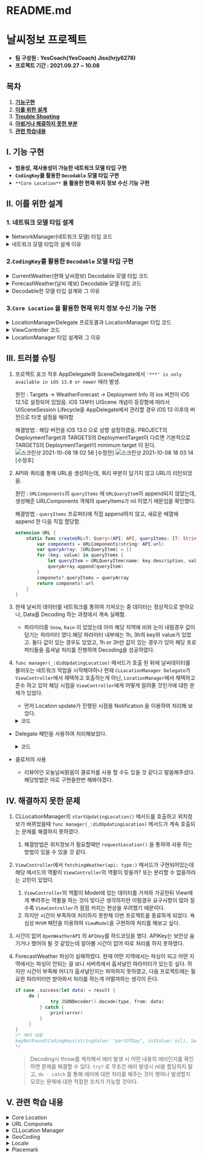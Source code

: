 # README.md

# 날씨정보 프로젝트

- **팀 구성원 : YesCoach(YesCoach) Jiss(hrjy6278)**
- **프로젝트 기간 : 2021.09.27 ~ 10.08**

## 목차

1. [**기능구현**](I.-기능-구현)
2. [**이를 위한 설계**](II.-이를-위한-설계)
3. [**Trouble Shooting**](III.-트러블-슈팅)
4. [**아쉽거나 해결하지 못한 부분**](IV.-해결하지-못한-문제)
5. [**관련 학습내용**](V.-관련-학습-내용)

## I. 기능 구현

- **범용성, 재사용성이 가능한 네트워크 모델 타입 구현**
- **`CodingKey`를 활용한 `Decodable` 모델 타입 구현**
- `**Core Location**` **을 활용한 현재 위치 정보 수신 기능 구현**

## II. 이를 위한 설계

### 1. 네트워크 모델 타입 설계
<details>
<summary>NetworkManager(네트워크 모델) 타입 코드</summary>
    
    ```swift
    enum NetworkError: Error {
        case invalidRequest
        case invalidResponse
    }
    
    class NetworkManager {
        private let session: URLSession
    
        init(session: URLSession = URLSession.shared) {
            self.session = session
        }
    
    func dataTask(url: URL, completion: @escaping (Result<Data, NetworkError>) -> Void) {
        session.dataTask(with: url) { data, response, error in
            guard error == nil else {
                completion(.failure(.invalidRequest))
                return
            }
    
            guard let response = response as? HTTPURLResponse,
            (200...299).contains(response.statusCode) else {
                completion(.failure(.invalidResponse))
                return
            }
    
            if let data = data {
                completion(.success(data))
                }
            }.resume()
        }
    
    protocol API {
        var url: String { get }
    }
    
    protocol Query {
        var description: String { get }
    }
    
    //프로토콜을 채택하고 준수한 타입
    
    enum WeatherAPI: API {
        static let baseURL = "https://api.openweathermap.org/data/2.5/"
    
        case current
        case forecast
    
        var url: String {
            switch self {
            case .current:
               return Self.baseURL + "weather"
            case .forecast:
               return Self.baseURL + "forecast"
            }
        }
    }
    
    enum CoordinatesQuery: Query {
        case lat
        case lon
        case appid
    
        var description: String {
            switch self {
            case .lat:
                return "lat"
            case .lon:
                return "lon"
            case .appid:
                return "appid"
            }
        }
    }
    
    // URL을 만들어 주는 메소드
    extension URL {
    func createURL<T: Query>(API: API, queryItems: [T: String]) -> URL? {
        var componets = URLComponents(string: API.url)
    
        for (key, value) in queryItems {
            let queryItem = URLQueryItem(name: key.description, value: value)
            componets?.queryItems?.append(queryItem)
        }
    
        return componets?.url
    	}
    }
    
    ```
</details>

<details>
    <summary>네트워크 모델 타입의 설계 이유</summary>
    1. 해당 네트워크 모델 타입 `NetworkManager` 는 해당 프로젝트 뿐만 아니라, 다른 프로젝트에서도 사용이 될 수 있게끔 생각을 가지고 구현을 해보았다. 초기화시에 `URLSession` 타입을 **주입**받도록 설계하였다.
    네트워크 통신을 하여 `Data` 타입을 받아오는`dataTask(url:completion:)` 메서드를 구현하였다.
    `dataTask(url:completion:)`은 **비동기**로 실행되는 메서드이기 때문에 값을 `return` 해 주는게 아닌 `completion` 파라미터로 **함수타입**을 받도록하여 완료되었을때의 행동을 구현하였다
    2. `createURL(API:queryItems:) -> URL?` 메서드를  URL 타입의의 `Extension` 으로 구현하여 `URL`를 설정하고 `URL`을 `return` 해주는 메서드를 구현하였다. 해당 메서드는 **범용성**과, **재사용성**을 높이기 위해 **제네릭 타입**과, **프로토콜**을 적극적으로 활용하였다. 매개변수 `API`는 `Protocol API` 타입만 받도록 설계하여 유연성을 높였다.
    또 다른 파라미터인 `queryItems`는 딕셔너리로써 키에 **제네릭 타입**인 `T`를 받도록 하였고,
    `T`는 프로토콜인 `Query`를 만족하는 타입은 전부 사용가능 하게 끔 만들었다.
    메서드 내부에서는 `URLComponents` 인스턴스를 활용하여 구현하였다.
    딕셔너리인 `quertItems` 를 순회하면서 `URLQueryItem` 를 만들어 주었고 `URLQueryItem` 인스턴스 생성시 `name` 과 `value` 는 딕셔너리의 **Key** 와 **value** 를 활용하였다.
    `URLQueryItem`이 인스턴스가 만들어졌으면, `URLComponents` 인스턴스의 프로퍼티인 `queryItems`에 **Append**를 해주었다.
    작업이 다 완료되었으면 `URLComponents`에 `url` 프로퍼티를 사용하여 `URL`을 `return` 하도록 설계하였다.
</details>

### 2.`CodingKey`를 활용한 `Decodable` 모델 타입 구현
    
<details>
    <summary>CurrentWeather(현재 날씨정보) Decodable 모델 타입 코드</summary>
    
    ### CurrentWeather 타입 코드
    
    ```
    struct CurrentWeather: Decodable {
        let coordinate: Coordinate
        let weather: [Weather]
        let base: String
        let main: Main
        let wind: Wind
        let clouds: Clouds
        let rain: Rain?
        let snow: Snow?
        let dataReceivingTime: TimeInterval
        let system: System
        let timezone: TimeInterval
        let id: Int
        let name: String
        let cod: Int
    
        enum CodingKeys: String, CodingKey {
            case weather, base, main, wind, clouds, rain, snow, timezone, id, name, cod
            case coordinate = "coord"
            case dataReceivingTime = "dt"
            case system = "sys"
        }
    
        struct Coordinate: Decodable {
            let lon: Double
            let lat: Double
        }
    
        struct Weather: Decodable {
            let id: Int
            let main: String
            let description: String
            let icon: String
        }
    
        struct Main: Decodable {
            let temp: Double
            let feelsLike: Double
            let tempMin: Double
            let tempMax: Double
            let pressure: Int
            let humidity: Int
    
            enum CodingKeys: String, CodingKey {
                case temp, pressure, humidity
                case feelsLike = "feels_like"
                case tempMin = "temp_min"
                case tempMax = "temp_max"
            }
        }
    
        struct Wind: Decodable {
            let speed: Double
            let deg: Double
            let gust: Double
        }
    
        struct Clouds: Decodable {
            let all: Int
        }
    
        struct Rain: Decodable {
            let oneHour: Double
            let threeHour: Double
    
            enum CodingKeys: String, CodingKey {
                case oneHour = "1h"
                case threeHour = "3h"
            }
        }
    
        struct Snow: Decodable {
            let oneHour: Double
            let threeHour: Double
    
            enum CodingKeys: String, CodingKey {
                case oneHour = "1h"
                case threeHour = "3h"
            }
        }
    
        struct System: Decodable {
            let type: Int
            let id: Int
            let message: Double?
            let country: String
            let sunrise: TimeInterval
            let sunset: TimeInterval
        }
        }
    
    ```
</details>

<details>
    <summary>ForecastWeather(날씨 예보) Decodable 모델 타입 코드</summary>
    
    ### ForecastWeather 타입 코드
    
    ```
    struct ForecastWeather: Decodable {
        let cod: String
        let message: Int
        let cnt: Int
        let list: [List]
        let city: City
    
        struct List: Decodable {
            let dataReceivingTime: TimeInterval
            let main: Main
            let weather: [Weather]
            let clouds: Clouds
            let wind: Wind
            let visibility: Int
            let probabilityOfPrecipitation: Double
            let rain: Rain?
            let snow: Snow?
            let system: System
            let dataReceivingTimeText: String
    
            enum CodingKeys: String, CodingKey {
                case main, weather, clouds, wind, visibility, rain, snow
                case dataReceivingTime = "dt"
                case probabilityOfPrecipitation = "pop"
                case system = "sys"
                case dataReceivingTimeText = "dt_txt"
            }
        }
    
        struct Main: Decodable {
            let temp: Double
            let feelsLike: Double
            let tempMin: Double
            let tempMax: Double
            let pressure: Int
            let seaLevel: Int
            let grndLevel: Int
            let humidity: Int
            let tempKF: Double
    
            enum CodingKeys: String, CodingKey {
                case temp, pressure, humidity
                case feelsLike = "feels_like"
                case tempMin = "temp_min"
                case tempMax = "temp_max"
                case seaLevel = "sea_level"
                case grndLevel = "grnd_level"
                case tempKF = "temp_kf"
            }
        }
    
        struct Weather: Decodable {
            let id: Int
            let main: String
            let description: String
            let icon: String
        }
    
        struct Clouds: Decodable {
            let all: Int
        }
    
        struct Wind: Decodable {
            let speed: Double
            let deg: Double
            let gust: Double
        }
    
        struct Rain: Decodable {
            let threeHour: Double
    
            enum CodingKeys: String, CodingKey {
                case threeHour = "3h"
            }
        }
    
        struct Snow: Decodable {
            let threeHour: Double
    
            enum CodingKeys: String, CodingKey {
                case threeHour = "3h"
            }
        }
    
        struct System: Decodable {
            let partOfDay: String
    
            enum Codingkeys: String, CodingKey {
                case partOfDay = "pod"
            }
        }
    
        struct City: Decodable {
            let id: Int
            let name: String
            let coordinate: Coordinate
            let country: String
            let timezone: TimeInterval
            let sunrise: TimeInterval?
            let sunset: TimeInterval?
    
            enum Codingkeys: String, CodingKey {
                case id, name, country, timezone, sunrise, sunset
                case coordinate = "coord"
            }
        }
    
        struct Coordinate: Decodable {
            let lat: Double
            let lon: Double
        }
    }
    
    ```
</details>

<details>
    <summary>Decodable한 모델 타입 설계와 그 이유</summary>
    
    CodingKey를 활용하여 Snake Case 나 줄임말이 포함된 `key` 가 있는 경우 다른 개발자가 보더라도 해당 프로퍼티들이 어떤 Data들을 가지고 있을지에 대하여 한눈에 알 수 있도록 최대한 고쳐보았다.
    
    각각의 타입에 대해 중복되는 Type 을 Nested Type이 아닌 일반 타입으로 구현하려고 했었으나, 타입안에 Key 값들이 다른경우가 있어  Nested type 으로 설계하였다. 
</details>

 

### 3.`Core Location` 을 활용한 현재 위치 정보 수신 기능 구현

<details>
    <summary>LocationManagerDelegate 프로토콜과 LocationManager 타입 코드</summary>
    
    ```swift
    import CoreLocation
    
    protocol LocationManagerDelegate: AnyObject {
        func didUpdateLocation(_ location: CLLocation)
    }
    
    enum LocationManagerError: Error {
        case emptyPlacemark
        case invalidLocation
    }
    
    class LocationManager: NSObject {
        private var manager: CLLocationManager?
        private var currentLocation: CLLocation?
        **weak var delegate: LocationManagerDelegate?**
    
        init(manager: CLLocationManager = CLLocationManager()) {
            super.init()
            self.manager = manager
            self.manager?.delegate = self
            self.manager?.desiredAccuracy = kCLLocationAccuracyBest
        }
    
        func getCoordinate() -> CLLocationCoordinate2D? {
            return currentLocation?.coordinate
        }
    
        func getAddress(completion: @escaping (Result<CLPlacemark, Error>) -> Void) {
            guard let currentLocation = currentLocation else {
                return
            }
            CLGeocoder().reverseGeocodeLocation(currentLocation, preferredLocale: Locale.current) { placemark, error in
                guard error == nil else {
                    return completion(.failure(LocationManagerError.invalidLocation))
                }
                guard let placemark = placemark?.last else {
                    return completion(.failure(LocationManagerError.emptyPlacemark))
                }
                completion(.success(placemark))
            }
        }
    }
    
    extension LocationManager: CLLocationManagerDelegate {
        func locationManager(_ manager: CLLocationManager, didChangeAuthorization status: CLAuthorizationStatus) {
            switch status {
            case .notDetermined:
                manager.requestWhenInUseAuthorization()
            case .authorizedWhenInUse, .authorizedAlways:
                manager.requestLocation()
            case .denied, .restricted:
                print("권한없음")
            default:
                print("알수없음")
            }
        }
    
        func locationManager(_ manager: CLLocationManager, didUpdateLocations locations: [CLLocation]) {
            guard let location = locations.last else {
                return
            }
            currentLocation = location
            **delegate?.didUpdateLocation(location)**
        }
    
        func locationManager(_ manager: CLLocationManager, didFailWithError error: Error) {
            manager.stopUpdatingLocation()
        }
    }
    ```
</details>
<details>
    <summary>ViewController 코드</summary>
    
    ```swift
    import UIKit
    import CoreLocation
    class ViewController: UIViewController {
    
        private var locationManager = LocationManager()
        private var networkManager = NetworkManager()
        private var currentData: CurrentWeather?
        private var forecastData: ForecastWeather?
    
        override func viewDidLoad() {
            super.viewDidLoad()
            locationManager.delegate = self
        }
    }
    
    extension ViewController: LocationManagerDelegate {
        func didUpdateLocation(_ location: CLLocation) {
            fetchingWeatherData(api: WeatherAPI.current, type: CurrentWeather.self)
            fetchingWeatherData(api: WeatherAPI.forecast, type: ForecastWeather.self)
        }
    
        func fetchingWeatherData<T: Decodable>(api: WeatherAPI, type: T.Type) {
            guard let coordinate = locationManager.getCoordinate() else {
                return
            }
    
            let queryItems = [CoordinatesQuery.lat: String(coordinate.latitude),
                              CoordinatesQuery.lon: String(coordinate.longitude),
                              CoordinatesQuery.appid: "e6f23abdc0e7e9080761a3cfbbdafc90"]
    
            guard let url = URL.createURL(API: api, queryItems: queryItems) else { return }
            networkManager.dataTask(url: url) { result in
                if case .success(let data) = result {
                    let data = try? JSONDecoder().decode(type, from: data)
                    print(data)
                }
            }
        }
    ```
</details>
    
<details>
    <summary>LocationManager 타입 설계와 그 이유</summary>
    
    ViewController에서 직접 하는 것이 아닌 따로 타입을 분리하고자 LocationManager를 생성하였다.
    
    - `CLLocationManager`를 주입받아 Core Location을 수행하는 **LocationManager** 타입 구현하였다.
    - `CLLocationManagerDelegate`를 채택하여 `didChangeAuthorization`, `didUpdateLocations`, `didFailWithError` 메서드를 구현하였다.
    - Location이 변하는 시점에 서버로부터 해당 Location 값을 가지고 데이터를 받아오기 위해서, `delegate` 패턴을 사용

</details>
    
## III. 트러블 슈팅

1. 프로젝트 포크 직후 AppDelegate와 SceneDelegate에서 `'***' is only available in iOS 13.0 or newer` 에러 발생.
    
    원인 : Targets → WeatherForecast → Deployment Info 의 ios 버전이 iOS 12.1로 설정되어 있었음. iOS 13부터 UIScene 개념이 등장함에 따라서 UISceneSession Lifecycle을 AppDelegate에서 관리할 경우 iOS 13 이후의 버전으로 타겟 설정을 해야함
    
    해결방법 : 해당 버전을 iOS 13.0 으로 상향 설정하였음. PROJECT의 DeploymentTarget과 TARGETS의 DeploymentTarget이 다르면 기본적으로 TARGETS의 DeploymentTarget이 minimum target 이 된다.
![스크린샷 2021-10-08 18 02 56](https://user-images.githubusercontent.com/59643667/136529281-fd78e9a0-297a-4359-8726-d000f7edb068.png)
[수정전]
![스크린샷 2021-10-08 18 03 14](https://user-images.githubusercontent.com/59643667/136529313-4df98a71-c740-4ca4-87bd-c4dcb0d841f4.png)
[수정후]

    
2. API와 쿼리를 통해 URL을 생성하는데, 쿼리 부분이 담기지 않고 URL이 리턴되었음. 
    
    원인 : `URLComponents`의 `queryItems` 에 `URLQueryItem`이 append되지 않았는데, 생성해준 URLComponents 객체의 queryItems가 nil 이였기 때문임을 확인했다.
    
    해결방법 : `queryItems` 프로퍼티에 직접 append하지 않고, 새로운 배열에 append 한 다음 직접 할당함.
    
    ```swift
    extension URL {
        static func createURL<T: Query>(API: API, queryItems: [T: String]) -> URL? {
            var components = URLComponents(string: API.url)
            var queryArray: [URLQueryItem] = []
            for (key, value) in queryItems {
                let queryItem = URLQueryItem(name: key.description, value: value)
                queryArray.append(queryItem)
            }
            componets?.queryItems = queryArray
            return componets?.url
        }
    }
    ```
    
3. 현재 날씨의 데이터를 네트워크를 통하여 가져오는 중 데이터는 정상적으로 받아오나, Data를 Decoding 하는 과정에서 계속 실패함.
    - 파라미터중 `Snow`, `Rain` 이 있었는데 아마 해당 지역에 비와 눈이 내릴경우 값이 담기는 파라미터 였다.해당 파라미터 내부에는 1h, 3h의 key와 value가 있었고. 둘다 값이 있는 경우도 있었고, 1h or 3h만 값이 있는 경우가 있어 해당 프로퍼티들을 옵셔널 처리를 진행하여 Decoding을 성공하였다.

1. `func manager(_:didUpdatingLocation)` 메서드가 호출 된 뒤에 날씨데이터를 불러오는 네트워크 작업을 시작해야하나 현재 `CLLocationManager Delegate`가 `ViewController`에서 채택하고 호출하는게 아닌, `LocationManager`에서 채택하고 준수 하고 있어 해당 시점을 `ViewController`에게 어떻게 알려줄 것인가에 대한 문제가 있었다.
    - 먼저 Location update가 진행된 시점을  Notification 을 이용하여 처리해 보았다.
    <details>    
        <summary>코드</summary>
            
            ```swift
            extension Notification.Name {
            	static let didUpdateLocation = Notification.Name("didUpdateLocation")
            } 
            
            //Location Update 메서드 부분
            func locationManager(_ manager: CLLocationManager, didUpdateLocations locations: [CLLocation]) {
                    guard let location = locations.last else {
                        return
                    }
                  //위치 서비스가 업데이트가 되었을때 nofi로 알림을 보낸다  
            		NotificationCenter.default.post(name: .didUpdateLocation, object: nil)
                }
            
            //noti를 받는 부분
            class ViewController: UIViewController {
            	override viewDidLoad() {
            		NotificationCenter.default.addObserver(<#T##observer: self>, 
            																						selector: #selector(fetchingWeather)>, 
            																						name: .didUpdateLocation>,
            																						object: nil)
            	}
            
            	@objc func 
            }
            ```
            
            ```swift
            //Notification 이름 설정
            extension Notification.Name {
              static let didUpdateLocation = Notification.Name("didUpdateLocation")
            }
            
            //위치정보가 업데이트 된 경우 Notification을 Post해준다.
            class LocationManager: CLLocationManagerDelegate {
              func locationManager(_ manager: CLLocationManager, didUpdateLocations locations: [CLLocation]) {
                NotificationCenter.default.post(name: .didUpdateLocation, object: nil)
              }
            }
            
            //위치정보를 받았을때 메서드를 실행시킨다.
            class ViewController: UIViewController {
              override func viewDidLoad() {
                NotificationCenter.default.addObserver(self, selector: #selector(AnyFunc...), name: .didUpdateLocation, object: nil)
              }
            }
            ```
        </details>
        
        하지만 Notification은 1 : N 상황에서 많이 쓰이고, 메모리 해제도 관리해줘야 되기 때문에, Notification을 사용하지 않았다.
        

- Delegate 패턴을 사용하여 처리해보았다.
    <details>
        <summary>코드</summary>
        
        ```swift
        //델리게이트 패턴을 위한 프로토콜 선언
        protocol LocationManagerDelegate: AnyObject {
          func didUpdateLocation(_ location: CLLocation)
        }
        
        // 위임자를 프로퍼티로 지정하고 업데이트가 되었을때 대리자에게 행동을 위임한다.
        class LocationManager: NSObject, CLLocationManagerDelegate  {
          weak var delegate: LocationManagerDelegate?
          
          func locationManager(_ manager: CLLocationManager, didUpdateLocations locations: [CLLocation]) {
            guard let location = locations.first else { return }
            delegate?.didUpdateLocation(location)
          }
        }
        
        //대리자를 설정하고, 해당 메서드를 구현한다.
        class ViewController: UIViewController, LocationManagerDelegate {
          var locationManager = LocationManager()
          
          override func viewDidLoad() {
            locationManager.delegate = self
          }
          
          func didUpdateLocation(_ location: CLLocation) {
            //메서드를 구현한다.
          }
        }
        ```
        
        ```swift
        //델리게이트 프로토콜 구현
        protocol LocationManagerDelegate {
        		func didUpdateLocation(_ location: CLLocation)
        }
        
        // 위임자 프로퍼티 생성 및 위임자에게 행동을 위임한다.
        class LocationManager {
        	weak var delegate: LocationManagerDelegate?
        
        	func locationManager(_ manager: CLLocationManager, didUpdateLocations locations: [CLLocation]) {
                guard let location = locations.last else {
                    return
                }
                currentLocation = location
        
        			// 위임자에게 행동을 위임한다
                **delegate?.didUpdateLocation(location)**
            }
        }
        
        // 위임해줄 인스턴스 구현
        class ViewController: LocationManagerDelegate {
        	private var locationManager: LocationManager?
        
        	viewDidLoad() {
        		locationManager.delegate = self
        	}
        	
        	func didUpdateLocation(_ location: CLLocation) {
        		//메서드를 구현함.
        	}
        
        }
        ```
        </details>
    
     Delegate 패턴을 사용하는 것이 Notification을 쓰는 것 보다 깔끔해보였고 이에따라 프로젝트에는   Delegate를 사용하여 문제를 해결하였다.
    

- 클로저의 사용
    - 리뷰어인 오늘날씨맑음이 클로저를 사용 할  수도 있을 것 같다고 말씀해주셨다.
    해당방법은 따로 구현을한번 해봐야겠다.

## IV. 해결하지 못한 문제

1. CLLocationManager의 `startUpdatingLocation()` 메서드를 호출하고 위치정보가 바뀌었을때 `func manager(_:didUpdatingLocation)` 메서드가 계속 호출되는 문제를 해결하지 못하였다. 
    1. 해결방법은 위치정보가 필요할때만 `requestLocation()` 을 통하여 사용 하는 방법이 있을 수 있을 것 같다.
2. `ViewController`에서 `fetchingWeather(api: type:)` 메서드가 구현되어있는데 해당 메서드의 역활이 `ViewController`의 역활이 맞을까? 또는 분리할 수 없을까라는 고민이 있었다. 
    1. `ViewController`의 역활이 Model에 있는 데이터를 가져와 가공한뒤 View에게 뿌려주는 역활을 하는 것이 맞다곤 생각하지만 이럴경우 요구사항이 많아 질 수록 `ViewController`가 점점 커지는 현상을 우려했기 때문이다. 
    2. 하지만 시간이 부족하여 처리하지 못한채 이번 프로젝트를 종료하게 되었다. 욕심상 `MVVM` 패턴을 이용하여 `ViewModel`을 구현하여 처리를 해보고 싶다.

1. 시간이 없어 `OpenWeatherAPI` 의 `APIKey`를 하드코딩을 했다. APIKey는 보안상 숨기거나 했어야 될 것 같았는데 알아볼 시간이 없어 따로 처리를 하지 못하였다. 

1. ForecastWeather 파싱이 실패하였다. 현재 어떤 지역에서는 파싱이 되고 어떤 지역에서는 파싱이 안되는 걸 보니 서버측에서 옵셔널인 파라미터가 있는듯 싶다. 하지만 시간이 부족해 어디가 옵셔널인지는 파악하지 못하였고, 다음 프로젝트때는 필요한 파라미터만 받아와서 처리를 하는게 어떨까하는 생각이 든다.
    
    
    ```swift
    if case .success(let data) = result {
         do {
                 try JSONDecoder().decode(type, from: data)
             } catch {
                 print(error)
             }
         }
    }
    /* 에러 내용
    keyNotFound(CodingKeys(stringValue: "partOfDay", intValue: nil), Swift.DecodingError.Context(codingPath: [CodingKeys(stringValue: "list", intValue: nil), _JSONKey(stringValue: "Index 0", intValue: 0), CodingKeys(stringValue: "sys", intValue: nil)], debugDescription: "No value associated with key CodingKeys(stringValue: \"partOfDay\", intValue: nil) (\"partOfDay\").", underlyingError: nil))
    */
    ```
    
    > Decoding시 throw를 캐치해서 에러 발생 시 어떤 내용의 에러인지를 확인하면 문제를 해결할 수 있다.
    `try?` 로 무조건 에러 발생시 nil을 할당하지 말고, `do - catch` 를 통해 에러에 대한 처리를 해주는 것이 행여나 발생할지 모르는 문제에 대한 적절한 조치가 가능할 것이다.
    > 
    

## V. 관련 학습 내용

<details>
    <summary>Core Location</summary>
    - 장치의 위치, 방향, iBeacon에 장치에 대한 상대적인 위치를 결정하는 서비스를 제공한다.
    - `CLLocationManager` 를 사용하여 `CoreLocation`을 구성 하고, 시작 및 중지를 할 수 있다.
    - 위치 서비스를 사용하기위해 사용자의 권한이 필요하다.
        - 사용자는 설정앱에서 언제든지 위치 서비스를 변경 할 수 있으며, 이는 개별앱이나, 기기전체에 영향을 미친다. 앱은 `CLLocationMangerDelegate` 프로토콜을 준수하는 대리자 인스턴스에서 권한 부여 변경을 포함한 이벤트를 수신한다.
        - 사용자의 권한을 얻기 위해 `CLLocation Manger`의 `requestWhenInUseAuthorization` 또는 `requestAlwaysAuthorization` 메서드를 호출해야 한다.
        - 그전에 앱의 `Info.plist` 파일에 **위치서비스를 사용하려는 이유(문자열)**과 **키**가 필요합니다.
            
            [info.plist ](https://www.notion.so/b6f6c5248d63401dbebdf4ae213279d9)
</details>

<details>
    <summary>URL Componets</summary>
    - URL을 구성하는 구조체
    - base URL(String)을 가지고 `URLComponents` 인스턴스를 생성하고, 프로퍼티인 queryItems에 URLQueryItem을 넣음으로써 URL 쿼리 문자열을 구성할 수 있다.
    - URLComponents 객체의 `url` 프로퍼티를 통해 구성된 url을 반환한다.
    
    [참고] [https://developer.apple.com/documentation/foundation/urlcomponents](https://developer.apple.com/documentation/foundation/urlcomponents) , [https://zeddios.tistory.com/1103?category=685736](https://zeddios.tistory.com/1103?category=685736)
</details>

<details>
    <summary>CLLocation Manager</summary>
    
    [CLLocation Manager](https://developer.apple.com/documentation/corelocation/cllocationmanager)
    
    - 앱에 대한 위치 관련 이벤트 전달을 시작 및 중지하는 데 사용하는 개체이다.
    - `requestWhenInUseAuthorization()` 또는 `requestAlwaysAuthorization()` 메서드의 사용으로 사용자에게 위치 권한을 요청 할 수 있다.
    - CLLocation Manager Delegate 를 이용하여 위치정보가 업데이트 되었을때나, 에러가 발생되었을때 델리게이트 메서드를 호출하게 된다. 대리자 인스턴스를 지정하여 메서드들을 구현해야 한다.
        - 위치 정보가 업데이트 되었을때는 `manager(_:didUpdateLocations:)` 메서드를 호출한다.
</details>

<details>
    <summary>GeoCoding</summary>
    - 위도, 경도 값으로 지역 이름을 얻는 것을 뜻한다. (vice versa)
    - `CLGeocoder` 타입으로 구현 가능하다. 결과는 `CLPlacemark` 타입의 객체로 반환한다.
    - geocoder를 사용하려면 객체를 생성하고, `forward-` 혹은 `reverse-` geocoding 메소드를 호출한다.
        - Reverse-geocoding은 위도와 경도 값을 받고 주소를 찾아준다.
        - Forward-geocoding은 주소를 받고 이에 해당하는 위도와 경도 값을 찾아준다.
            - 만약 복수의 유효한 위치 정보를 전달할 경우 복수의 placemark 객체를 반환한다.
    - `reverseGeocodeLocation(CLLocation, preferredLocale: Locale?, completionHandler: CLGeocodeCompletionHandler)` 로 지역 이름을 얻어올 수 있다.
    
    [참고] [https://developer.apple.com/documentation/corelocation/clgeocoder](https://developer.apple.com/documentation/corelocation/clgeocoder)
</details>

<details>
    <summary>Locale</summary>
    
    > data formatting시 사용하기 위한 언어적, 문화적, 기술적 컨벤션에 대한 정보를 나타내는 타입
    > 
    - Locale.current - 현재 기기에서 사용하고 있는 언어에 대한 Locale 타입
    - Locale.preferredLanguages - 선호하는 언어에 대한 String 타입의 배열
    - 직접 identifier를 주고 싶을때 → `Locale.init(identifier: "kr-KR")`
    
    [참고] [https://developer.apple.com/documentation/foundation/locale](https://developer.apple.com/documentation/foundation/locale)
</details>

<details>
    <summary>Placemark</summary>
    - 장소 이름, 주소 등등 관련 정보를 포함하는, 사용자 친화적으로 표현된 지리적 좌표
    - CLPlacemark 객체는 주어진 위도 경도에 대한 placemark 데이터를 가지며, 나라나 지역, 주, 도시, 도로명 등 특정 좌표값과 관련된 정보를 포함하고 있다.
    
    [참고] [https://developer.apple.com/documentation/corelocation/clplacemark](https://developer.apple.com/documentation/corelocation/clplacemark)
</details>
